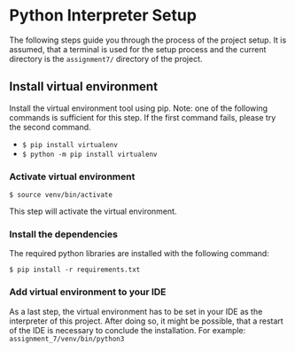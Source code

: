 # Python Interpreter Setup
The following steps guide you through the process of the project setup.
It is assumed, that a terminal is used for the setup process and the current directory is the ```assignment7/``` directory of the project.

## Install virtual environment

Install the virtual environment tool using pip. Note: one of the following commands is sufficient for this step. If the first command fails, please try the second command. 

* ``$ pip install virtualenv``
* ``$ python -m pip install virtualenv``

### Activate virtual environment

`` $ source venv/bin/activate ``

This step will activate the virtual environment.

### Install the dependencies

The required python libraries are installed with the following command:

``$ pip install -r requirements.txt``

### Add virtual environment to your IDE
As a last step, the virtual environment has to be set in your IDE as the interpreter of this project. After doing so, it might be possible, that a restart of the IDE is necessary to conclude the installation.
For example: ```assignment_7/venv/bin/python3```
